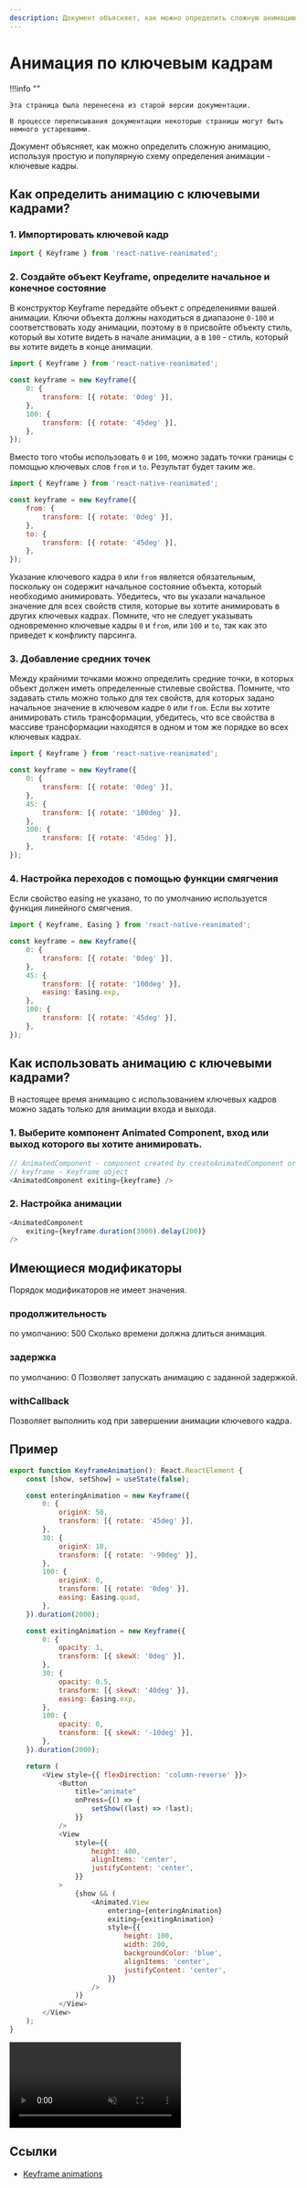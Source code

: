 ```yaml
---
description: Документ объясняет, как можно определить сложную анимацию, используя простую и популярную схему определения анимации - ключевые кадры
---
```


# Анимация по ключевым кадрам

!!!info ""

    Эта страница была перенесена из старой версии документации.

    В процессе переписывания документации некоторые страницы могут быть немного устаревшими.

Документ объясняет, как можно определить сложную анимацию, используя простую и популярную схему определения анимации - ключевые кадры.

## Как определить анимацию с ключевыми кадрами?

### 1. Импортировать ключевой кадр

```js
import { Keyframe } from 'react-native-reanimated';
```

### 2. Создайте объект Keyframe, определите начальное и конечное состояние

В конструктор Keyframe передайте объект с определениями вашей анимации. Ключи объекта должны находиться в диапазоне `0-100` и соответствовать ходу анимации, поэтому в `0` присвойте объекту стиль, который вы хотите видеть в начале анимации, а в `100` - стиль, который вы хотите видеть в конце анимации.

```js
import { Keyframe } from 'react-native-reanimated';

const keyframe = new Keyframe({
    0: {
        transform: [{ rotate: '0deg' }],
    },
    100: {
        transform: [{ rotate: '45deg' }],
    },
});
```

Вместо того чтобы использовать `0` и `100`, можно задать точки границы с помощью ключевых слов `from` и `to`. Результат будет таким же.

```js
import { Keyframe } from 'react-native-reanimated';

const keyframe = new Keyframe({
    from: {
        transform: [{ rotate: '0deg' }],
    },
    to: {
        transform: [{ rotate: '45deg' }],
    },
});
```

Указание ключевого кадра `0` или `from` является обязательным, поскольку он содержит начальное состояние объекта, который необходимо анимировать. Убедитесь, что вы указали начальное значение для всех свойств стиля, которые вы хотите анимировать в других ключевых кадрах. Помните, что не следует указывать одновременно ключевые кадры `0` и `from`, или `100` и `to`, так как это приведет к конфликту парсинга.

### 3. Добавление средних точек

Между крайними точками можно определить средние точки, в которых объект должен иметь определенные стилевые свойства. Помните, что задавать стиль можно только для тех свойств, для которых задано начальное значение в ключевом кадре `0` или `from`. Если вы хотите анимировать стиль трансформации, убедитесь, что все свойства в массиве трансформации находятся в одном и том же порядке во всех ключевых кадрах.

```js
import { Keyframe } from 'react-native-reanimated';

const keyframe = new Keyframe({
    0: {
        transform: [{ rotate: '0deg' }],
    },
    45: {
        transform: [{ rotate: '100deg' }],
    },
    100: {
        transform: [{ rotate: '45deg' }],
    },
});
```

### 4. Настройка переходов с помощью функции смягчения

Если свойство easing не указано, то по умолчанию используется функция линейного смягчения.

```js
import { Keyframe, Easing } from 'react-native-reanimated';

const keyframe = new Keyframe({
    0: {
        transform: [{ rotate: '0deg' }],
    },
    45: {
        transform: [{ rotate: '100deg' }],
        easing: Easing.exp,
    },
    100: {
        transform: [{ rotate: '45deg' }],
    },
});
```

## Как использовать анимацию с ключевыми кадрами?

В настоящее время анимацию с использованием ключевых кадров можно задать только для анимации входа и выхода.

### 1. Выберите компонент Animated Component, вход или выход которого вы хотите анимировать.

```js
// AnimatedComponent - component created by createAnimatedComponent or imported from Reanimated
// keyframe - Keyframe object
<AnimatedComponent exiting={keyframe} />
```

### 2. Настройка анимации

```js
<AnimatedComponent
    exiting={keyframe.duration(3000).delay(200)}
/>
```

## Имеющиеся модификаторы

Порядок модификаторов не имеет значения.

### продолжительность

по умолчанию: 500
Сколько времени должна длиться анимация.

### задержка

по умолчанию: 0
Позволяет запускать анимацию с заданной задержкой.

### withCallback

Позволяет выполнить код при завершении анимации ключевого кадра.

## Пример

```js
export function KeyframeAnimation(): React.ReactElement {
    const [show, setShow] = useState(false);

    const enteringAnimation = new Keyframe({
        0: {
            originX: 50,
            transform: [{ rotate: '45deg' }],
        },
        30: {
            originX: 10,
            transform: [{ rotate: '-90deg' }],
        },
        100: {
            originX: 0,
            transform: [{ rotate: '0deg' }],
            easing: Easing.quad,
        },
    }).duration(2000);

    const exitingAnimation = new Keyframe({
        0: {
            opacity: 1,
            transform: [{ skewX: '0deg' }],
        },
        30: {
            opacity: 0.5,
            transform: [{ skewX: '40deg' }],
            easing: Easing.exp,
        },
        100: {
            opacity: 0,
            transform: [{ skewX: '-10deg' }],
        },
    }).duration(2000);

    return (
        <View style={{ flexDirection: 'column-reverse' }}>
            <Button
                title="animate"
                onPress={() => {
                    setShow((last) => !last);
                }}
            />
            <View
                style={{
                    height: 400,
                    alignItems: 'center',
                    justifyContent: 'center',
                }}
            >
                {show && (
                    <Animated.View
                        entering={enteringAnimation}
                        exiting={exitingAnimation}
                        style={{
                            height: 100,
                            width: 200,
                            backgroundColor: 'blue',
                            alignItems: 'center',
                            justifyContent: 'center',
                        }}
                    />
                )}
            </View>
        </View>
    );
}
```

<video
  src="https://user-images.githubusercontent.com/48885911/125463255-04502655-3147-4d15-ae5b-f327666eadff.mov"
  controls="controls"
  muted="muted"></video>

## Ссылки

-   [Keyframe animations](https://docs.swmansion.com/react-native-reanimated/docs/layout-animations/keyframe-animations)
